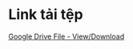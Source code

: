 # Link tải tệp

[Google Drive File - View/Download](https://drive.google.com/file/d/1wKfk8NljcuQrWKQUd7t6sVMHatMa-P5M/view?usp=sharing)